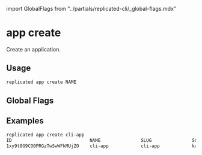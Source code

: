 import GlobalFlags from "../partials/replicated-cli/_global-flags.mdx"

# app create

Create an application.

## Usage
```bash
replicated app create NAME
```

## Global Flags

<GlobalFlags/>

## Examples
```bash
replicated app create cli-app
ID                             NAME               SLUG               SCHEDULER
1xy9t8G9CO0PRGzTwSwWFkMUjZO    cli-app            cli-app            kots
```
